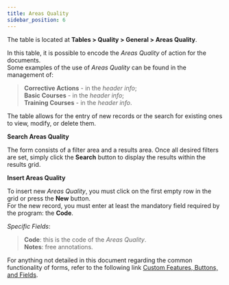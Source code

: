 ```yaml
---
title: Areas Quality
sidebar_position: 6
---
```


The table is located at **Tables > Quality > General > Areas Quality**.

In this table, it is possible to encode the *Areas Quality* of action for the documents.   
Some examples of the use of *Areas Quality* can be found in the management of:
> **Corrective Actions** - in the *header info*;   
> **Basic Courses** - in the *header info*;   
> **Training Courses** - in the *header info*.   

The table allows for the entry of new records or the search for existing ones to view, modify, or delete them.

**Search Areas Quality**

The form consists of a filter area and a results area. Once all desired filters are set, simply click the **Search** button to display the results within the results grid.

**Insert Areas Quality**

To insert new *Areas Quality*, you must click on the first empty row in the grid or press the **New** button.   
For the new record, you must enter at least the mandatory field required by the program: the **Code**.

*Specific Fields*: 

> **Code**: this is the code of the *Areas Quality*.   
> **Notes**: free annotations.

For anything not detailed in this document regarding the common functionality of forms, refer to the following link [Custom Features, Buttons, and Fields](/docs/guide/common).